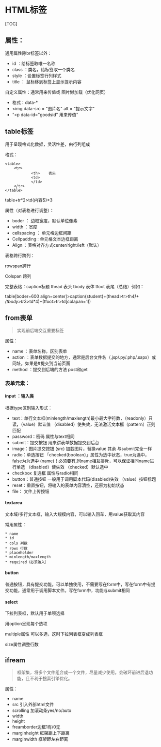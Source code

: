 # HTML标签

[TOC]

## 属性：

通用属性除br标签以外：

* id ：给标签取唯一名称
* class ：类名，给标签取一个类名
* style ：设置标签行列样式
* title ： 鼠标移到标签上显示提示内容

自定义属性：通常用来传值或 图片懒加载（优化网页）

* 格式：data-*
* <img data-src = "图片名" alt = "提示文字"
* “<p data-id="goodsid"  用来传值"

## table标签

用于呈现格式化数据，灵活性差，由行列组成

格式：

	<table>
	  	<tr>
	  			<th>	表头
	  			<td>
	    		</td>
	    </tr>
	</table>



 table+tr*2>td{内容$}*3

属性（对表格进行调整）：

* boder ： 边框宽度，默认单位像素
* width ：宽度
* cellspacing ： 单元格边框间距
* Cellpadding  : 单元格文本边框距离
* Align ：表格对齐方式center/right/left（默认）

表格跨行跨列：

rowspan跨行

Colspan 跨列

完整表格：caption标题 thead 表头 tbody 表体 tfoot 表尾（总结）例如：

table[boder=600 align=center]>caption{student}+(thead>tr>th*4)+(tbody>tr*3>td*4)+(tfoot>tr>td[colapan=1])

## from表单

> 实现前后端交互重要标签

属性：

* name ：表单名称，区别表单
* action ：表单数据提交的地方，通常是后台文件名（.jsp/.py/.php/.sapx）或网址。如果是#提交到当前页面
* method ：提交到后端的方法 post和get

### **表单元素：**

#### input ：输入类

根据type区别输入形式：

* text：单行文本框(minlength/maxlength)最小最大字符数，（readonly）只读，（value）默认值 （disabled）使失效，无法激活文本框（pattern）正则匹配
* password：密码 属性与text相同
* submit：提交按钮 用来讲表单数据提交到后台
* image：图片提交按钮 (src) 加载图片，替换value 其余 与submit完全一样 
* radio：单选按钮 「checked{boolean}」属性为选中状态，true为选中，false为为选中 (name)！必须要有,同name相互排斥，可以保证相同name进行单选 （disabled）使失效 （checked）默认选中
* checkbox 复选框  属性与radio相同
* button：普通按钮 一般用于调用脚本代码(disabled)失效 （value）按钮标题
* reset：重置按钮，将输入的表单内容清空，还原为初始状态
* file： 文件上传按钮

#### textarea

​	文本域/多行文本框，输入大规模内容，可以输入回车，用value获取其内容

常用属性：

	* name
	* id
	* cols 列数
	* rows 行数
	* placeholder
	* minlength/maxlength
	* required（必须输入）

#### button

普通按钮，具有提交功能，可以单独使用，不需要写在form中，写在form中有提交功能，通常用于调用脚本文件。写在form中，功能与submit相同

#### select

下拉列表框，默认用于单项选择

用option呈现每个选项

multiple属性 可以多选，这时下拉列表框变成列表框

size属性调整行数

## ifream

> 框架集，将多个文件组合成一个文件，尽量减少使用，会破环前进后退功能，且不利于搜索引擎优化。

属性：

* name
* src 引入外部html文件
* scrolling 加滚动条yes/no/auto
* width  
* height
* freamborder边框1有/0无
* marginheight 框架距上下距离
* marginwidth 框架距左右距离

